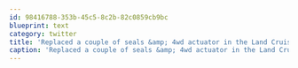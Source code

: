 ```yaml
---
id: 98416788-353b-45c5-8c2b-82c0859cb9bc
blueprint: text
category: twitter
title: 'Replaced a couple of seals &amp; 4wd actuator in the Land Cruiser.  Have go get these delicate programmer hands dirty once in a while. :)'
caption: 'Replaced a couple of seals &amp; 4wd actuator in the Land Cruiser.  Have go get these delicate programmer hands dirty once in a while. :)'
---
```

